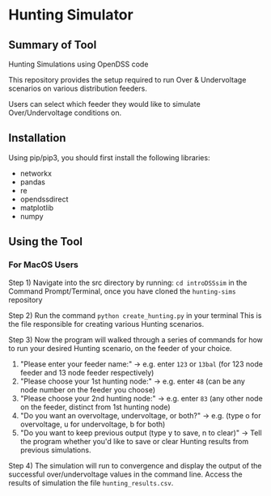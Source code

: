 # Hunting Simulator
## Summary of Tool
Hunting Simulations using OpenDSS code

This repository provides the setup required to run Over & Undervoltage scenarios on various distribution feeders.

Users can select which feeder they would like to simulate Over/Undervoltage conditions on.

## Installation
Using pip/pip3, you should first install the following libraries:
- networkx
- pandas
- re 
- opendssdirect
- matplotlib
- numpy

## Using the Tool

### For MacOS Users
Step 1)  Navigate into the src directory by running: `cd introDSSsim` in the Command Prompt/Terminal, once you have cloned the `hunting-sims` repository

Step 2) Run the command `python create_hunting.py` in your terminal
This is the file responsible for creating various Hunting scenarios.

Step 3) Now the program will walked through a series of commands for how to run your desired Hunting scenario, on the feeder of your choice. 
1. "Please enter your feeder name:" -> e.g. enter `123` or `13bal` (for 123 node feeder and 13 node feeder respectively)
2. "Please choose your 1st hunting node:" -> e.g. enter `48` (can be any node number on the feeder you choose)
3. "Please choose your 2nd hunting node:" -> e.g. enter `83` (any other node on the feeder, distinct from 1st hunting node)
4. "Do you want an overvoltage, undervoltage, or both?" -> e.g. (type o for overvoltage, u for undervoltage, b for both)
5. "Do you want to keep previous output (type y to save, n to clear)" -> Tell the program whether you'd like to save or clear Hunting results from previous simulations.

Step 4) The simulation will run to convergence and display the output of the successful over/undervoltage values in the command line. 
Access the results of simulation the file `hunting_results.csv`.

